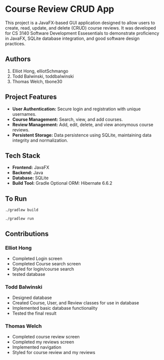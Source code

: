 # Course Review CRUD App

This project is a JavaFX-based GUI application designed to allow users to create, read, update, and delete (CRUD) course reviews. It was developed for CS 3140 Software Development Essesentials to demonstrate proficiency in JavaFX, SQLite database integration, and good software design practices.

## Authors
1) Elliot Hong, elliotSchmango
2) Todd Balwinski, toddbalwinski
3) Thomas Welch, tbone30

## Project Features

- **User Authentication:** Secure login and registration with unique usernames.
- **Course Management:** Search, view, and add courses.
- **Review Management:** Add, edit, delete, and view anonymous course reviews.
- **Persistent Storage:** Data persistence using SQLite, maintaining data integrity and normalization.

## Tech Stack

- **Frontend:** JavaFX
- **Backend:** Java
- **Database:** SQLite
- **Build Tool:** Gradle
Optional ORM: Hibernate 6.6.2

## To Run

```./gradlew build```

```./gradlew run```

## Contributions

### Elliot Hong

* Completed Login screen
* Completed Course search screen
* Styled for login/course search
* tested database

### Todd Balwinski

* Designed database
* Created Course, User, and Review classes for use in database
* Implemented basic database functionality
* Tested the final result

### Thomas Welch

* Completed course review screen
* Completed my reviews screen
* Implemented navigation
* Styled for course review and my reviews
